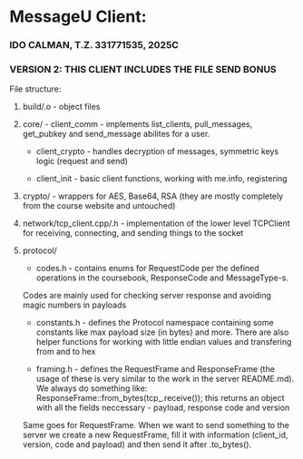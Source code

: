 # MessageU Client:

### IDO CALMAN, T.Z. 331771535, 2025C

### VERSION 2: THIS CLIENT INCLUDES THE FILE SEND BONUS

File structure:

1. build/.o - object files

2. core/ - client_comm - implements list_clients, pull_messages, get_pubkey and send_message abilites for a user.

   - client_crypto - handles decryption of messages, symmetric keys logic (request and send)

   - client_init - basic client functions, working with me.info, registering

3. crypto/ - wrappers for AES, Base64, RSA (they are mostly completely from the course website and untouched)

4. network/tcp_client.cpp/.h - implementation of the lower level TCPClient for receiving, connecting, and sending things to the socket

5. protocol/

   - codes.h - contains enums for RequestCode per the defined operations in the coursebook, ResponseCode and MessageType-s.

   Codes are mainly used for checking server response and avoiding magic numbers in payloads

   - constants.h - defines the Protocol namespace containing some constants like max payload size (in bytes) and more. There are also helper functions for working with little endian values and transfering from and to hex

   - framing.h - defines the RequestFrame and ResponseFrame (the usage of these is very similar to the work in the server README.md). We always do something like:
        ResponseFrame::from_bytes(tcp_.receive());
    this returns an object with all the fields neccessary - payload, response code and version

    Same goes for RequestFrame. When we want to send something to the server we create a new RequestFrame, fill it with information (client_id, version, code and payload) and then send it after .to_bytes(). 

